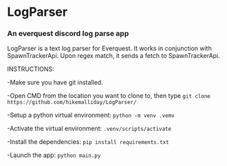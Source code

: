 # LogParser

### An everquest discord log parse app

LogParser is a text log parser for Everquest. It works in conjunction with SpawnTrackerApi. Upon regex match, it sends a fetch to SpawnTrackerApi.

INSTRUCTIONS:

-Make sure you have git installed.

-Open CMD from the location you want to clone to, then type `git clone https://github.com/hikemalliday/LogParser/`

-Setup a python virtual environment: `python -m venv .vemv`

-Activate the virtual environment: `.venv/scripts/activate`

-Install the dependencies: `pip install requirements.txt`

-Launch the app: `python main.py`
